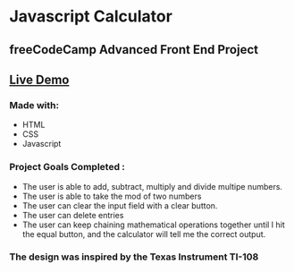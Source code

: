 # Javascript Calculator
## freeCodeCamp Advanced Front End Project
## [Live Demo](https://jimmy-guzman.github.io/javascriptcalculator/)
### Made with: 
* HTML
* CSS
* Javascript
### Project Goals Completed : 
* The user is able to add, subtract, multiply and divide multipe numbers.
* The user is able to take the mod of two numbers
* The user can clear the input field with a clear button.
* The user can delete entries
* The user can keep chaining mathematical operations together until I hit the equal button, and the calculator will tell me the correct output.
### The design was inspired by the Texas Instrument TI-108

